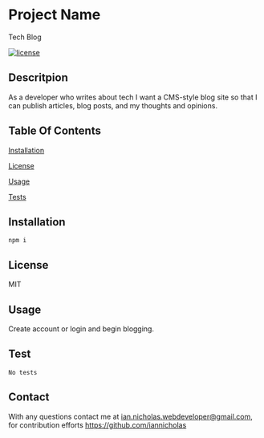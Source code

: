 
  # Project Name
  Tech Blog 

  [![license](https://img.shields.io/badge/License-MIT-yellow.svg)](https://opensource.org/licenses/MIT)
  
  ## Descritpion
  As a developer who writes about tech I want a CMS-style blog site so that I can publish articles, blog posts, and my thoughts and opinions.

  ## Table Of Contents
  [Installation](#installation)

  [License](#license)

  [Usage](#usage)

  [Tests](#test)
  ## Installation

  ~~~
  npm i
  ~~~

  ## License
  MIT

  ## Usage
  Create account or login and begin blogging.
  
  ## Test
  ~~~
  No tests
  ~~~

  ## Contact
  With any questions contact me at <ian.nicholas.webdeveloper@gmail.com>, for contribution efforts <https://github.com/iannicholas>
  